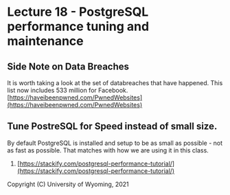 
<style>
.pagebreak { page-break-before: always; }
.half { height: 200px; }
</style>


# Lecture 18 - PostgreSQL performance tuning and maintenance

## Side Note on Data Breaches

It is worth taking a look at the set of databreaches that have happened.
This list now includes 533 million for Facebook.  
[https://haveibeenpwned.com/PwnedWebsites](https://haveibeenpwned.com/PwnedWebsites)


## Tune PostreSQL for Speed instead of small size.

By default PostgreSQL is installed and setup to be as small as possible - not as fast as possible.
That matches with how we are using it in this class.







1. [https://stackify.com/postgresql-performance-tutorial/](https://stackify.com/postgresql-performance-tutorial/)

Copyright (C) University of Wyoming, 2021
